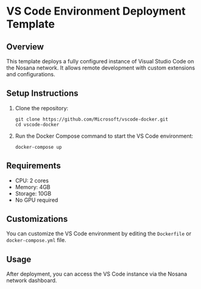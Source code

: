 # VS Code Environment Deployment Template

## Overview
This template deploys a fully configured instance of Visual Studio Code on the Nosana network. It allows remote development with custom extensions and configurations.

## Setup Instructions
1. Clone the repository:
    ```
    git clone https://github.com/Microsoft/vscode-docker.git
    cd vscode-docker
    ```
2. Run the Docker Compose command to start the VS Code environment:
    ```
    docker-compose up
    ```

## Requirements
- CPU: 2 cores
- Memory: 4GB
- Storage: 10GB
- No GPU required

## Customizations
You can customize the VS Code environment by editing the `Dockerfile` or `docker-compose.yml` file.

## Usage
After deployment, you can access the VS Code instance via the Nosana network dashboard.
